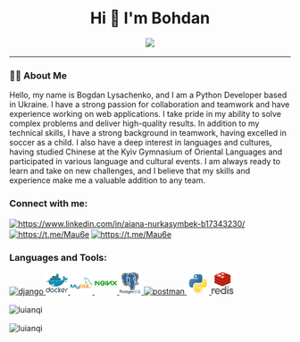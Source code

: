 <h1 align="center">Hi 👋 I'm Bohdan</h1>

<div id="header" align="center">
  <img src="https://media.giphy.com/media/uhkgRdrMSnqDBofJru/giphy.gif" width="300"/>
</div>

---

### :man_technologist: About Me 
<p align="left">
Hello, my name is Bogdan Lysachenko, and I am a Python Developer based in Ukraine. I have a strong passion for collaboration and teamwork and have experience working on web applications. I take pride in my ability to solve complex problems and deliver high-quality results. In addition to my technical skills, I have a strong background in teamwork, having excelled in soccer as a child. I also have a deep interest in languages and cultures, having studied Chinese at the Kyiv Gymnasium of Oriental Languages and participated in various language and cultural events. I am always ready to learn and take on new challenges, and I believe that my skills and experience make me a valuable addition to any team.
</p>

<h3 align="left">Connect with me:</h3>
<p align="left">
<a href="https://www.linkedin.com/in/bohdan-lysachenko/" target="blank"><img align="center" src="https://raw.githubusercontent.com/rahuldkjain/github-profile-readme-generator/master/src/images/icons/Social/linked-in-alt.svg" alt="https://www.linkedin.com/in/aiana-nurkasymbek-b17343230/" height="30" width="40" /></a>
<a href="https://t.me/Mau6e" target="blank"><img align="center" src="https://upload.wikimedia.org/wikipedia/commons/thumb/8/83/Telegram_2019_Logo.svg/1024px-Telegram_2019_Logo.svg.png" alt="https://t.me/Mau6e" height="30" width="40" /></a>
<a href="mailto:blysacenko@gmail.com"><img align="center" src="https://ssl.gstatic.com/ui/v1/icons/mail/rfr/logo_gmail_lockup_default_1x_r5.png" alt="https://t.me/Mau6e" height="30" width="80" /></a>
</p>

<h3 align="left">Languages and Tools:</h3>
<p align="left"> 
  <a href="https://www.djangoproject.com/" target="_blank" rel="noreferrer"> <img src="https://cdn.worldvectorlogo.com/logos/django.svg" alt="django" width="40" height="40"/> </a> 
  <a href="https://www.docker.com/" target="_blank" rel="noreferrer"> <img src="https://raw.githubusercontent.com/devicons/devicon/master/icons/docker/docker-original-wordmark.svg" alt="docker" width="40" height="40"/> </a> 
  <a href="https://www.mysql.com/" target="_blank" rel="noreferrer"> <img src="https://raw.githubusercontent.com/devicons/devicon/master/icons/mysql/mysql-original-wordmark.svg" alt="mysql" width="40" height="40"/> </a> 
  <a href="https://www.nginx.com" target="_blank" rel="noreferrer"> <img src="https://raw.githubusercontent.com/devicons/devicon/master/icons/nginx/nginx-original.svg" alt="nginx" width="40" height="40"/> </a> 
  <a href="https://www.postgresql.org" target="_blank" rel="noreferrer"> <img src="https://raw.githubusercontent.com/devicons/devicon/master/icons/postgresql/postgresql-original-wordmark.svg" alt="postgresql" width="40" height="40"/> </a> 
  <a href="https://postman.com" target="_blank" rel="noreferrer"> <img src="https://www.vectorlogo.zone/logos/getpostman/getpostman-icon.svg" alt="postman" width="40" height="40"/> </a> 
  <a href="https://www.python.org" target="_blank" rel="noreferrer"> <img src="https://raw.githubusercontent.com/devicons/devicon/master/icons/python/python-original.svg" alt="python" width="40" height="40"/> </a> 
  <a href="https://redis.io" target="_blank" rel="noreferrer"> <img src="https://raw.githubusercontent.com/devicons/devicon/master/icons/redis/redis-original-wordmark.svg" alt="redis" width="40" height="40"/> </a> </p>

<p><img align="center" src="https://github-readme-stats.vercel.app/api/top-langs?username=MaybeTI&show_icons=true&locale=en&layout=compact" alt="luianqi" /></p>

<p><img align="center" src="http://github-readme-streak-stats.herokuapp.com?user=MaybeTI" alt="luianqi" /></p>
